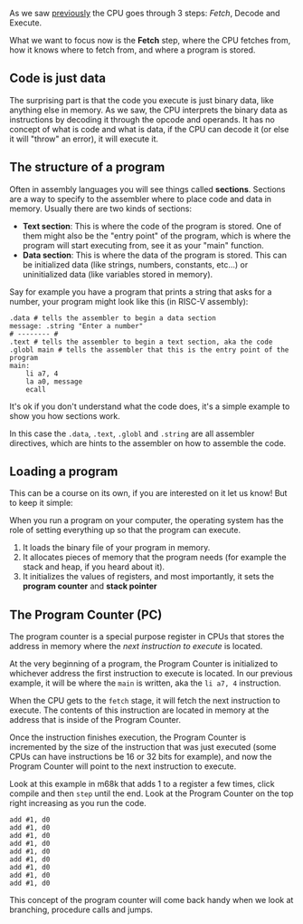 As we saw [previously](/learn/courses/assembly-basics/introduction/introduction) the CPU goes through 3 steps:
_Fetch_, Decode and Execute.

What we want to focus now is the **Fetch** step, where the CPU fetches from, how it knows where to fetch from, and where a program is stored.

## Code is just data

The surprising part is that the code you execute is just binary data, like anything else in memory.
As we saw, the CPU interprets the binary data as instructions by decoding it through the opcode and operands.
It has no concept of what is code and what is data, if the CPU can decode it (or else it will "throw" an error), it will execute it.

## The structure of a program

Often in assembly languages you will see things called **sections**.
Sections are a way to specify to the assembler where to place code and data in memory.
Usually there are two kinds of sections:

- **Text section**: This is where the code of the program is stored. One of them might also be the "entry point" of the program, which is where the program will start executing from, see it as your "main" function.
- **Data section**: This is where the data of the program is stored. This can be initialized data (like strings, numbers, constants, etc...) or uninitialized data (like variables stored in memory).

Say for example you have a program that prints a string that asks for a number, your program might look like this (in RISC-V assembly):

```riscv
.data # tells the assembler to begin a data section
message: .string "Enter a number"
# -------- #
.text # tells the assembler to begin a text section, aka the code
.globl main # tells the assembler that this is the entry point of the program
main:
    li a7, 4
    la a0, message
    ecall
```

It's ok if you don't understand what the code does, it's a simple example to show you how sections work.

In this case the `.data`, `.text`, `.globl` and `.string` are all assembler directives, which are hints to the assembler on how to assemble the code.

## Loading a program

This can be a course on its own, if you are interested on it let us know! But to keep it simple:

When you run a program on your computer, the operating system has the role of setting everything up so that the program can
execute.

1. It loads the binary file of your program in memory.
2. It allocates pieces of memory that the program needs (for example the stack and heap, if you heard about it).
3. It initializes the values of registers, and most importantly, it sets the **program counter** and **stack pointer**

## The Program Counter (PC)

The program counter is a special purpose register in CPUs that stores the address in memory where the _next instruction to execute_ is located.

At the very beginning of a program, the Program Counter is initialized to whichever address the first instruction to execute is located.
In our previous example, it will be where the `main` is written, aka the `li a7, 4` instruction.

When the CPU gets to the `fetch` stage, it will fetch the next instruction to execute. The contents of this instruction are
located in memory at the address that is inside of the Program Counter.

Once the instruction finishes execution, the Program Counter is incremented by the size of the instruction that was just executed
(some CPUs can have instructions be 16 or 32 bits for example), and now the Program Counter will point to the next instruction to execute.

Look at this example in m68k that adds 1 to a register a few times, click compile and then `step` until the end. Look at the Program Counter on the
top right increasing as you run the code.

```m68k|playground
add #1, d0
add #1, d0
add #1, d0
add #1, d0
add #1, d0
add #1, d0
add #1, d0
add #1, d0
add #1, d0
```

This concept of the program counter will come back handy when we look at branching, procedure calls and jumps.
